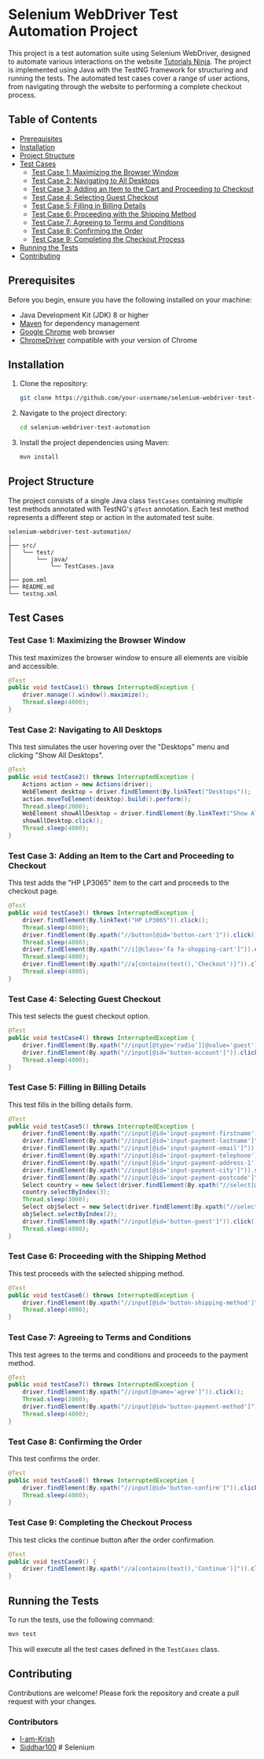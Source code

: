 # Selenium WebDriver Test Automation Project

This project is a test automation suite using Selenium WebDriver, designed to automate various interactions on the website [Tutorials Ninja](https://tutorialsninja.com/demo/index.php?route=common/home). The project is implemented using Java with the TestNG framework for structuring and running the tests. The automated test cases cover a range of user actions, from navigating through the website to performing a complete checkout process.

## Table of Contents
- [Prerequisites](#prerequisites)
- [Installation](#installation)
- [Project Structure](#project-structure)
- [Test Cases](#test-cases)
  - [Test Case 1: Maximizing the Browser Window](#test-case-1-maximizing-the-browser-window)
  - [Test Case 2: Navigating to All Desktops](#test-case-2-navigating-to-all-desktops)
  - [Test Case 3: Adding an Item to the Cart and Proceeding to Checkout](#test-case-3-adding-an-item-to-the-cart-and-proceeding-to-checkout)
  - [Test Case 4: Selecting Guest Checkout](#test-case-4-selecting-guest-checkout)
  - [Test Case 5: Filling in Billing Details](#test-case-5-filling-in-billing-details)
  - [Test Case 6: Proceeding with the Shipping Method](#test-case-6-proceeding-with-the-shipping-method)
  - [Test Case 7: Agreeing to Terms and Conditions](#test-case-7-agreeing-to-terms-and-conditions)
  - [Test Case 8: Confirming the Order](#test-case-8-confirming-the-order)
  - [Test Case 9: Completing the Checkout Process](#test-case-9-completing-the-checkout-process)
- [Running the Tests](#running-the-tests)
- [Contributing](#contributing)

## Prerequisites

Before you begin, ensure you have the following installed on your machine:
- Java Development Kit (JDK) 8 or higher
- [Maven](https://maven.apache.org/) for dependency management
- [Google Chrome](https://www.google.com/chrome/) web browser
- [ChromeDriver](https://sites.google.com/chromium.org/driver/) compatible with your version of Chrome

## Installation

1. Clone the repository:
   ```sh
   git clone https://github.com/your-username/selenium-webdriver-test-automation.git
   ```
2. Navigate to the project directory:
   ```sh
   cd selenium-webdriver-test-automation
   ```
3. Install the project dependencies using Maven:
   ```sh
   mvn install
   ```

## Project Structure

The project consists of a single Java class `TestCases` containing multiple test methods annotated with TestNG's `@Test` annotation. Each test method represents a different step or action in the automated test suite.

```
selenium-webdriver-test-automation/
│
├── src/
│   └── test/
│       └── java/
│           └── TestCases.java
│
├── pom.xml
├── README.md
└── testng.xml
```

## Test Cases

### Test Case 1: Maximizing the Browser Window

This test maximizes the browser window to ensure all elements are visible and accessible.
```java
@Test
public void testCase1() throws InterruptedException {
    driver.manage().window().maximize();
    Thread.sleep(4000);
}
```

### Test Case 2: Navigating to All Desktops

This test simulates the user hovering over the "Desktops" menu and clicking "Show All Desktops".
```java
@Test
public void testCase2() throws InterruptedException {
    Actions action = new Actions(driver);
    WebElement desktop = driver.findElement(By.linkText("Desktops"));
    action.moveToElement(desktop).build().perform();
    Thread.sleep(2000);
    WebElement showAllDesktop = driver.findElement(By.linkText("Show AllDesktops"));
    showAllDesktop.click();
    Thread.sleep(4000);
}
```

### Test Case 3: Adding an Item to the Cart and Proceeding to Checkout

This test adds the "HP LP3065" item to the cart and proceeds to the checkout page.
```java
@Test
public void testCase3() throws InterruptedException {
    driver.findElement(By.linkText("HP LP3065")).click();
    Thread.sleep(4000);
    driver.findElement(By.xpath("//button[@id='button-cart']")).click();
    Thread.sleep(4000);
    driver.findElement(By.xpath("//i[@class='fa fa-shopping-cart']")).click();
    Thread.sleep(4000);
    driver.findElement(By.xpath("//a[contains(text(),'Checkout')]")).click();
    Thread.sleep(4000);
}
```

### Test Case 4: Selecting Guest Checkout

This test selects the guest checkout option.
```java
@Test
public void testCase4() throws InterruptedException {
    driver.findElement(By.xpath("//input[@type='radio'][@value='guest']")).click();
    driver.findElement(By.xpath("//input[@id='button-account']")).click();
    Thread.sleep(4000);
}
```

### Test Case 5: Filling in Billing Details

This test fills in the billing details form.
```java
@Test
public void testCase5() throws InterruptedException {
    driver.findElement(By.xpath("//input[@id='input-payment-firstname']")).sendKeys("Krishnashis");
    driver.findElement(By.xpath("//input[@id='input-payment-lastname']")).sendKeys("Das");
    driver.findElement(By.xpath("//input[@id='input-payment-email']")).sendKeys("krish@gmail.com");
    driver.findElement(By.xpath("//input[@id='input-payment-telephone']")).sendKeys("123456789");
    driver.findElement(By.xpath("//input[@id='input-payment-address-1']")).sendKeys("Kolkata");
    driver.findElement(By.xpath("//input[@id='input-payment-city']")).sendKeys("Kolkata");
    driver.findElement(By.xpath("//input[@id='input-payment-postcode']")).sendKeys("000000");
    Select country = new Select(driver.findElement(By.xpath("//select[@id='input-payment-country']")));
    country.selectByIndex(3);
    Thread.sleep(3000);
    Select objSelect = new Select(driver.findElement(By.xpath("//select[@id='input-payment-zone']")));
    objSelect.selectByIndex(2);
    driver.findElement(By.xpath("//input[@id='button-guest']")).click();
    Thread.sleep(4000);
}
```

### Test Case 6: Proceeding with the Shipping Method

This test proceeds with the selected shipping method.
```java
@Test
public void testCase6() throws InterruptedException {
    driver.findElement(By.xpath("//input[@id='button-shipping-method']")).click();
    Thread.sleep(4000);
}
```

### Test Case 7: Agreeing to Terms and Conditions

This test agrees to the terms and conditions and proceeds to the payment method.
```java
@Test
public void testCase7() throws InterruptedException {
    driver.findElement(By.xpath("//input[@name='agree']")).click();
    Thread.sleep(2000);
    driver.findElement(By.xpath("//input[@id='button-payment-method']")).click();
    Thread.sleep(4000);
}
```

### Test Case 8: Confirming the Order

This test confirms the order.
```java
@Test
public void testCase8() throws InterruptedException {
    driver.findElement(By.xpath("//input[@id='button-confirm']")).click();
    Thread.sleep(4000);
}
```

### Test Case 9: Completing the Checkout Process

This test clicks the continue button after the order confirmation.
```java
@Test
public void testCase9() {
    driver.findElement(By.xpath("//a[contains(text(),'Continue')]")).click();
}
```

## Running the Tests

To run the tests, use the following command:
```sh
mvn test
```

This will execute all the test cases defined in the `TestCases` class.

## Contributing

Contributions are welcome! Please fork the repository and create a pull request with your changes.

### Contributors

- [I-am-Krish](https://github.com/I-am-Krish)
- [Siddhar100](https://github.com/Siddhar100)
#   S e l e n i u m  
 